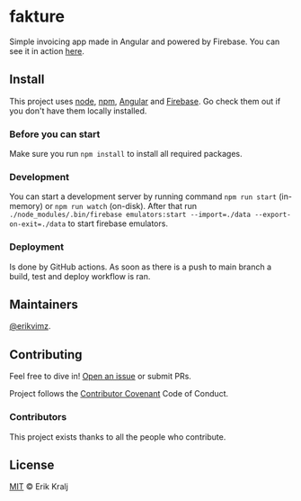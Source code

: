 # fakture

Simple invoicing app made in Angular and powered by Firebase. You can see it in action [here](https://fakture.kralj.dev/).

## Install

This project uses [node](http://nodejs.org), [npm](https://www.npmjs.com), [Angular](https://angular.io) and [Firebase](https://firebase.google.com). Go check them out if you don't have them locally installed.

### Before you can start

Make sure you run `npm install` to install all required packages.

### Development

You can start a development server by running command `npm run start` (in-memory) or `npm run watch` (on-disk). After that run `./node_modules/.bin/firebase emulators:start --import=./data --export-on-exit=./data` to start firebase emulators.

### Deployment

Is done by GitHub actions. As soon as there is a push to main branch a build, test and deploy workflow is ran.

## Maintainers

[@erikvimz](https://github.com/erikvimz).

## Contributing

Feel free to dive in! [Open an issue](https://github.com/erikvimz/efakture/issues/new) or submit PRs.

Project follows the [Contributor Covenant](http://contributor-covenant.org/version/1/3/0/) Code of Conduct.

### Contributors

This project exists thanks to all the people who contribute.

## License

[MIT](LICENSE) © Erik Kralj
